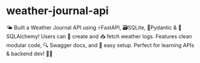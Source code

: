 # weather-journal-api
🌤️ Built a Weather Journal API using ⚡FastAPI, 🗃️SQLite, 🧠Pydantic &amp; 🧱SQLAlchemy! Users can 📝 create and 📥 fetch weather logs. Features clean modular code, 🔍 Swagger docs, and 📄 easy setup. Perfect for learning APIs &amp; backend dev! 🚀🔥
